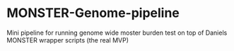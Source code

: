 # MONSTER-Genome-pipeline
Mini pipeline for running genome wide moster burden test on top of Daniels MONSTER wrapper scripts (the real MVP)
